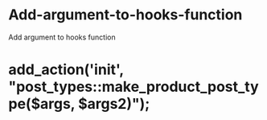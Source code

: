 # Add-argument-to-hooks-function
Add argument to hooks function
# add_action('init', "post_types::make_product_post_type($args, $args2)");
